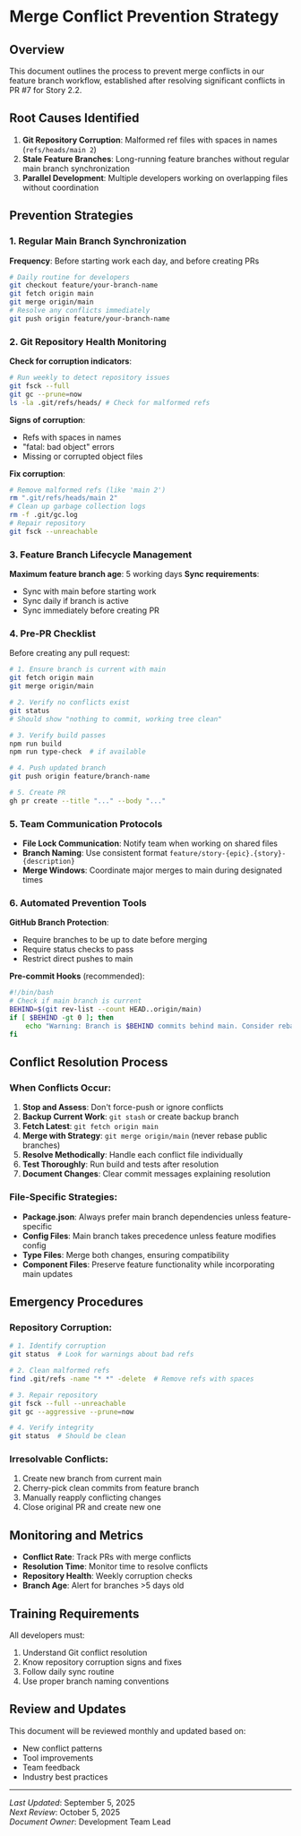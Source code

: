 # Merge Conflict Prevention Strategy

## Overview
This document outlines the process to prevent merge conflicts in our feature branch workflow, established after resolving significant conflicts in PR #7 for Story 2.2.

## Root Causes Identified
1. **Git Repository Corruption**: Malformed ref files with spaces in names (`refs/heads/main 2`)
2. **Stale Feature Branches**: Long-running feature branches without regular main branch synchronization
3. **Parallel Development**: Multiple developers working on overlapping files without coordination

## Prevention Strategies

### 1. Regular Main Branch Synchronization
**Frequency**: Before starting work each day, and before creating PRs

```bash
# Daily routine for developers
git checkout feature/your-branch-name
git fetch origin main
git merge origin/main
# Resolve any conflicts immediately
git push origin feature/your-branch-name
```

### 2. Git Repository Health Monitoring
**Check for corruption indicators**:

```bash
# Run weekly to detect repository issues
git fsck --full
git gc --prune=now
ls -la .git/refs/heads/ # Check for malformed refs
```

**Signs of corruption**:
- Refs with spaces in names
- "fatal: bad object" errors
- Missing or corrupted object files

**Fix corruption**:
```bash
# Remove malformed refs (like 'main 2')
rm ".git/refs/heads/main 2"
# Clean up garbage collection logs
rm -f .git/gc.log
# Repair repository
git fsck --unreachable
```

### 3. Feature Branch Lifecycle Management
**Maximum feature branch age**: 5 working days
**Sync requirements**:
- Sync with main before starting work
- Sync daily if branch is active
- Sync immediately before creating PR

### 4. Pre-PR Checklist
Before creating any pull request:

```bash
# 1. Ensure branch is current with main
git fetch origin main
git merge origin/main

# 2. Verify no conflicts exist
git status
# Should show "nothing to commit, working tree clean"

# 3. Verify build passes
npm run build
npm run type-check  # if available

# 4. Push updated branch
git push origin feature/branch-name

# 5. Create PR
gh pr create --title "..." --body "..."
```

### 5. Team Communication Protocols
- **File Lock Communication**: Notify team when working on shared files
- **Branch Naming**: Use consistent format `feature/story-{epic}.{story}-{description}`
- **Merge Windows**: Coordinate major merges to main during designated times

### 6. Automated Prevention Tools
**GitHub Branch Protection**:
- Require branches to be up to date before merging
- Require status checks to pass
- Restrict direct pushes to main

**Pre-commit Hooks** (recommended):
```bash
#!/bin/bash
# Check if main branch is current
BEHIND=$(git rev-list --count HEAD..origin/main)
if [ $BEHIND -gt 0 ]; then
    echo "Warning: Branch is $BEHIND commits behind main. Consider rebasing."
fi
```

## Conflict Resolution Process

### When Conflicts Occur:
1. **Stop and Assess**: Don't force-push or ignore conflicts
2. **Backup Current Work**: `git stash` or create backup branch
3. **Fetch Latest**: `git fetch origin main`
4. **Merge with Strategy**: `git merge origin/main` (never rebase public branches)
5. **Resolve Methodically**: Handle each conflict file individually
6. **Test Thoroughly**: Run build and tests after resolution
7. **Document Changes**: Clear commit messages explaining resolution

### File-Specific Strategies:
- **Package.json**: Always prefer main branch dependencies unless feature-specific
- **Config Files**: Main branch takes precedence unless feature modifies config
- **Type Files**: Merge both changes, ensuring compatibility
- **Component Files**: Preserve feature functionality while incorporating main updates

## Emergency Procedures

### Repository Corruption:
```bash
# 1. Identify corruption
git status  # Look for warnings about bad refs

# 2. Clean malformed refs
find .git/refs -name "* *" -delete  # Remove refs with spaces

# 3. Repair repository
git fsck --full --unreachable
git gc --aggressive --prune=now

# 4. Verify integrity  
git status  # Should be clean
```

### Irresolvable Conflicts:
1. Create new branch from current main
2. Cherry-pick clean commits from feature branch
3. Manually reapply conflicting changes
4. Close original PR and create new one

## Monitoring and Metrics
- **Conflict Rate**: Track PRs with merge conflicts
- **Resolution Time**: Monitor time to resolve conflicts
- **Repository Health**: Weekly corruption checks
- **Branch Age**: Alert for branches >5 days old

## Training Requirements
All developers must:
1. Understand Git conflict resolution
2. Know repository corruption signs and fixes
3. Follow daily sync routine
4. Use proper branch naming conventions

## Review and Updates
This document will be reviewed monthly and updated based on:
- New conflict patterns
- Tool improvements
- Team feedback
- Industry best practices

---
*Last Updated*: September 5, 2025  
*Next Review*: October 5, 2025  
*Document Owner*: Development Team Lead